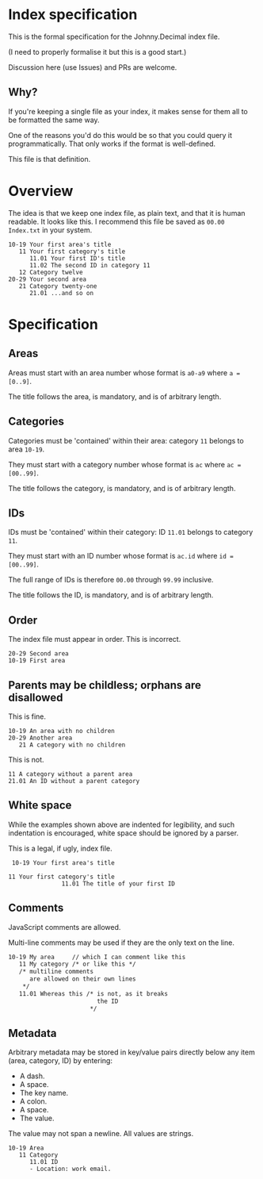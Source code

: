 # Index specification

This is the formal specification for the Johnny.Decimal index file.

(I need to properly formalise it but this is a good start.)

Discussion here (use Issues) and PRs are welcome.

## Why?

If you're keeping a single file as your index, it makes sense for them all to be formatted the same way.

One of the reasons you'd do this would be so that you could query it programmatically. That only works if the format is well-defined.

This file is that definition.

# Overview

The idea is that we keep one index file, as plain text, and that it is human readable. It looks like this. I recommend this file be saved as `00.00 Index.txt` in your system.

```text
10-19 Your first area's title
   11 Your first category's title
      11.01 Your first ID's title
      11.02 The second ID in category 11
   12 Category twelve
20-29 Your second area
   21 Category twenty-one
      21.01 ...and so on
```

# Specification

## Areas

Areas must start with an area number whose format is `a0-a9` where `a = [0..9]`.

The title follows the area, is mandatory, and is of arbitrary length.

## Categories

Categories must be 'contained' within their area: category `11` belongs to area `10-19`.

They must start with a category number whose format is `ac` where `ac = [00..99]`.

The title follows the category, is mandatory, and is of arbitrary length.

## IDs

IDs must be 'contained' within their category: ID `11.01` belongs to category `11`.

They must start with an ID number whose format is `ac.id` where `id = [00..99]`.

The full range of IDs is therefore `00.00` through `99.99` inclusive.

The title follows the ID, is mandatory, and is of arbitrary length.

## Order

The index file must appear in order. This is incorrect.

```text
20-29 Second area
10-19 First area
```

## Parents may be childless; orphans are disallowed

This is fine.

```text
10-19 An area with no children
20-29 Another area
   21 A category with no children
```

This is not.

```text
11 A category without a parent area
21.01 An ID without a parent category
```

## White space

While the examples shown above are indented for legibility, and such indentation is encouraged, white space should be ignored by a parser.

This is a legal, if ugly, index file.

```text
 10-19 Your first area's title

11 Your first category's title
               11.01 The title of your first ID
```

## Comments

JavaScript comments are allowed.

Multi-line comments may be used if they are the only text on the line.

```txt
10-19 My area     // which I can comment like this
   11 My category /* or like this */
   /* multiline comments
      are allowed on their own lines
    */
   11.01 Whereas this /* is not, as it breaks
                         the ID
                       */
```

## Metadata

Arbitrary metadata may be stored in key/value pairs directly below any item (area, category, ID) by entering:

- A dash.
- A space.
- The key name.
- A colon.
- A space.
- The value.

The value may not span a newline. All values are strings.

```text
10-19 Area
   11 Category
      11.01 ID
      - Location: work email.
```
